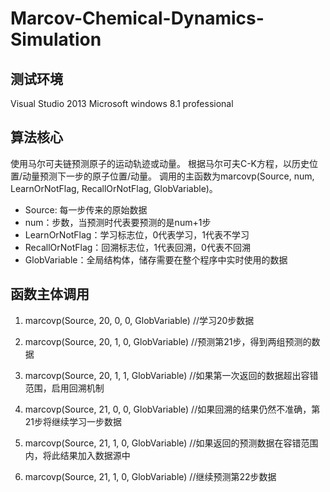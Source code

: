 # Marcov-Chemical-Dynamics-Simulation

## 测试环境
Visual Studio 2013
Microsoft windows 8.1 professional

## 算法核心
使用马尔可夫链预测原子的运动轨迹或动量。
根据马尔可夫C-K方程，以历史位置/动量预测下一步的原子位置/动量。
调用的主函数为marcovp(Source, num, LearnOrNotFlag, RecallOrNotFlag, GlobVariable)。
- Source: 每一步传来的原始数据
- num：步数，当预测时代表要预测的是num+1步
- LearnOrNotFlag：学习标志位，0代表学习，1代表不学习
- RecallOrNotFlag：回溯标志位，1代表回溯，0代表不回溯
- GlobVariable：全局结构体，储存需要在整个程序中实时使用的数据

## 函数主体调用

1.	marcovp(Source, 20, 0, 0, GlobVariable)
//学习20步数据

2.	marcovp(Source, 20, 1, 0, GlobVariable)
//预测第21步，得到两组预测的数据

3.	marcovp(Source, 20, 1, 1, GlobVariable)
//如果第一次返回的数据超出容错范围，启用回溯机制

4.	marcovp(Source, 21, 0, 0, GlobVariable)
//如果回溯的结果仍然不准确，第21步将继续学习一步数据

5.	marcovp(Source, 21, 1, 0, GlobVariable)
//如果返回的预测数据在容错范围内，将此结果加入数据源中

6.	marcovp(Source, 21, 1, 0, GlobVariable)
//继续预测第22步数据

